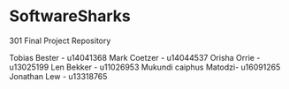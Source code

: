 # SoftwareSharks
301 Final Project Repository

Tobias Bester - u14041368
Mark Coetzer - u14044537
Orisha Orrie - u13025199
Len Bekker - u11026953
Mukundi caiphus Matodzi- u16091265
Jonathan Lew - u13318765
